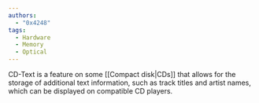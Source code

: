 ```yaml
---
authors: 
  - "0x4248"
tags:
  - Hardware
  - Memory
  - Optical
---
```

CD-Text is a feature on some [[Compact disk|CDs]] that allows for the storage of additional text information, such as track titles and artist names, which can be displayed on compatible CD players.